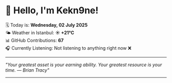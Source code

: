 # 👋 Hello, I'm Kekn9ne!

🗓️ Today is: **Wednesday, 02 July 2025**  
🌤️ Weather in Istanbul: **☀️   +21°C**  
📊 GitHub Contributions: **67**  
🎧 Currently Listening: Not listening to anything right now ❌

---

_"Your greatest asset is your earning ability. Your greatest resource is your time. — *Brian Tracy*"_

---

